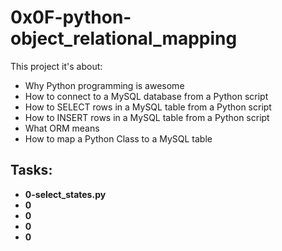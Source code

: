 # 0x0F-python-object_relational_mapping

This project it's about:

- Why Python programming is awesome
- How to connect to a MySQL database from a Python script
- How to SELECT rows in a MySQL table from a Python script
- How to INSERT rows in a MySQL table from a Python script
- What ORM means
- How to map a Python Class to a MySQL table

## Tasks:

 - **0-select_states.py**
 - **0**
 - **0**
 - **0**
 - **0**
